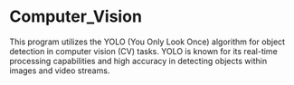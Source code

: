 # Computer_Vision
This program utilizes the YOLO (You Only Look Once) algorithm for object detection in computer vision (CV) tasks. YOLO is known for its real-time processing capabilities and high accuracy in detecting objects within images and video streams.
